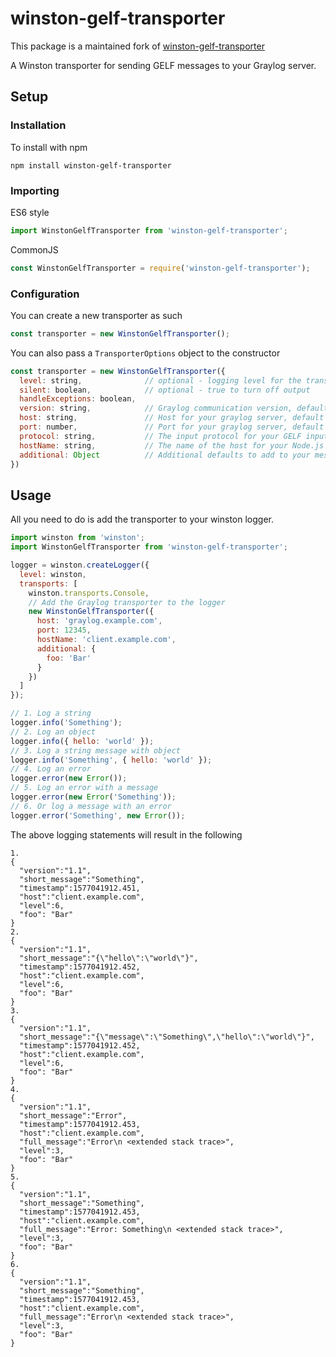 winston-gelf-transporter
========================
This package is a maintained fork of [winston-gelf-transporter](https://www.npmjs.com/package/winston-gelf-transporter)

A Winston transporter for sending GELF messages to your Graylog server.

## Setup

### Installation

To install with npm
```shell script
npm install winston-gelf-transporter
```
### Importing

ES6 style

```js
import WinstonGelfTransporter from 'winston-gelf-transporter';
```

CommonJS
```js
const WinstonGelfTransporter = require('winston-gelf-transporter');
``` 

### Configuration 

You can create a new transporter as such
```js
const transporter = new WinstonGelfTransporter();
```

You can also pass a `TransporterOptions` object to the constructor
```js
const transporter = new WinstonGelfTransporter({
  level: string,              // optional - logging level for the transporter
  silent: boolean,            // optional - true to turn off output
  handleExceptions: boolean, 
  version: string,            // Graylog communication version, default 1.1
  host: string,               // Host for your graylog server, default 127.0.0.1
  port: number,               // Port for your graylog server, default 12201
  protocol: string,           // The input protocol for your GELF input, default 'udp'
  hostName: string,           // The name of the host for your Node.js app
  additional: Object          // Additional defaults to add to your messages
})
```

## Usage

All you need to do is add the transporter to your winston logger.

```javascript
import winston from 'winston';
import WinstonGelfTransporter from 'winston-gelf-transporter';

logger = winston.createLogger({
  level: winston,
  transports: [
    winston.transports.Console,
    // Add the Graylog transporter to the logger
    new WinstonGelfTransporter({
      host: 'graylog.example.com',
      port: 12345,
      hostName: 'client.example.com',
      additional: {
        foo: 'Bar'
      }
    })
  ]
});

// 1. Log a string
logger.info('Something');
// 2. Log an object
logger.info({ hello: 'world' });
// 3. Log a string message with object
logger.info('Something', { hello: 'world' });
// 4. Log an error
logger.error(new Error());
// 5. Log an error with a message
logger.error(new Error('Something'));
// 6. Or log a message with an error
logger.error('Something', new Error());
```
The above logging statements will result in the following
```shell script
1.
{
  "version":"1.1",
  "short_message":"Something",
  "timestamp":1577041912.451,
  "host":"client.example.com",
  "level":6,
  "foo": "Bar"
}
2.
{
  "version":"1.1",
  "short_message":"{\"hello\":\"world\"}",
  "timestamp":1577041912.452,
  "host":"client.example.com",
  "level":6,
  "foo": "Bar"
}
3.
{
  "version":"1.1",
  "short_message":"{\"message\":\"Something\",\"hello\":\"world\"}",
  "timestamp":1577041912.452,
  "host":"client.example.com",
  "level":6,
  "foo": "Bar"
}
4.
{
  "version":"1.1",
  "short_message":"Error",
  "timestamp":1577041912.453,
  "host":"client.example.com",
  "full_message":"Error\n <extended stack trace>",
  "level":3,
  "foo": "Bar"
}
5.
{
  "version":"1.1",
  "short_message":"Something",
  "timestamp":1577041912.453,
  "host":"client.example.com",
  "full_message":"Error: Something\n <extended stack trace>",
  "level":3,
  "foo": "Bar"
}
6.
{
  "version":"1.1",
  "short_message":"Something",
  "timestamp":1577041912.453,
  "host":"client.example.com",
  "full_message":"Error\n <extended stack trace>",
  "level":3,
  "foo": "Bar"
}
```
